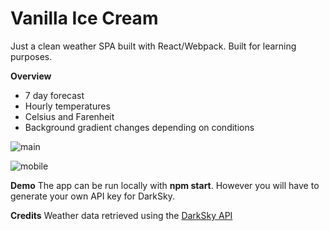 Vanilla Ice Cream
===================


Just a clean weather SPA built with React/Webpack. Built for learning purposes.

**Overview**

 - 7 day forecast 
 - Hourly temperatures 
 - Celsius and Farenheit 
 - Background gradient changes depending on conditions

![main](https://i.imgur.com/8XKtGie.jpg)

![mobile](https://i.imgur.com/4DqzaDz.gif)


**Demo**
The app can be run locally with **npm start**. However you will have to generate your own API key for DarkSky.


**Credits**
Weather data retrieved using the [DarkSky API](https://darksky.net)









